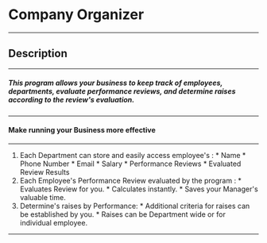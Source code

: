 # Company Organizer
___
## Description
___
##### This program allows your business to keep track of employees, departments, evaluate performance reviews, and determine raises according to the review's evaluation.
___
#### Make running your Business more effective
___
  1. Each Department can store and easily access employee's :
    * Name
    * Phone Number
    * Email
    * Salary
    * Performance Reviews
    * Evaluated Review Results
  2.  Each Employee's Performance Review evaluated by the program :
    * Evaluates Review for you.
    * Calculates instantly.
    * Saves your Manager's valuable time.
  3. Determine's raises by Performance:
    * Additional criteria for raises can be established by you.
    * Raises can be Department wide or for individual employee.
___
